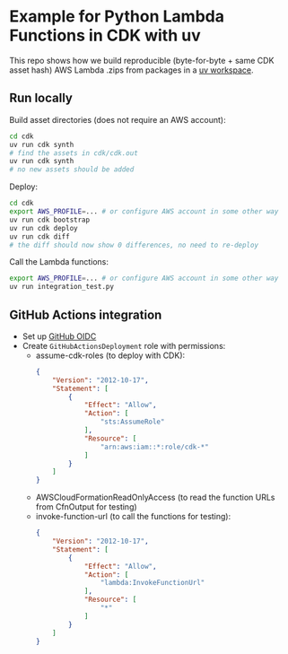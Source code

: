# Example for Python Lambda Functions in CDK with uv

This repo shows how we build reproducible (byte-for-byte + same CDK asset hash) AWS Lambda .zips from packages in a [uv workspace](https://docs.astral.sh/uv/concepts/projects/workspaces/).

## Run locally

Build asset directories (does not require an AWS account):

```bash
cd cdk
uv run cdk synth
# find the assets in cdk/cdk.out
uv run cdk synth
# no new assets should be added
```

Deploy:

```bash
cd cdk
export AWS_PROFILE=... # or configure AWS account in some other way
uv run cdk bootstrap
uv run cdk deploy
uv run cdk diff
# the diff should now show 0 differences, no need to re-deploy
```

Call the Lambda functions:

```bash
export AWS_PROFILE=... # or configure AWS account in some other way
uv run integration_test.py
```

## GitHub Actions integration

- Set up [GitHub OIDC](https://docs.github.com/en/actions/security-for-github-actions/security-hardening-your-deployments/configuring-openid-connect-in-amazon-web-services)
- Create `GitHubActionsDeployment` role with permissions:
  - assume-cdk-roles (to deploy with CDK):
    ```json
    {
        "Version": "2012-10-17",
        "Statement": [
            {
                "Effect": "Allow",
                "Action": [
                    "sts:AssumeRole"
                ],
                "Resource": [
                    "arn:aws:iam::*:role/cdk-*"
                ]
            }
        ]
    }
    ```
  - AWSCloudFormationReadOnlyAccess (to read the function URLs from CfnOutput for testing)
  - invoke-function-url (to call the functions for testing):
    ```json
    {
        "Version": "2012-10-17",
        "Statement": [
            {
                "Effect": "Allow",
                "Action": [
                    "lambda:InvokeFunctionUrl"
                ],
                "Resource": [
                    "*"
                ]
            }
        ]
    }
    ```

